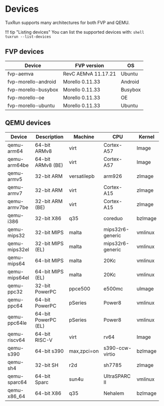 # Devices

TuxRun supports many architectures for both FVP and QEMU.

!!! tip "Listing devices"
    You can list the supported devices with:
    ```shell
    tuxrun --list-devices
    ```

## FVP devices

Device              | FVP version         |OS       |
--------------------|---------------------|---------|
fvp-aemva           | RevC AEMvA 11.17.21 | Ubuntu  |
fvp-morello-android | Morello 0.11.33     | Android |
fvp-morello-busybox | Morello 0.11.33     | Busybox |
fvp-morello-oe      | Morello 0.11.33     | OE      |
fvp-morello-ubuntu  | Morello 0.11.33     | Ubuntu  |

## QEMU devices

Device        | Description         | Machine     | CPU              | Kernel
--------------|---------------------|-------------|------------------|--------
qemu-arm64    | 64-bit ARMv8        | virt        | Cortex-A57       | Image
qemu-arm64be  | 64-bit ARMv8 (BE)   | virt        | Cortex-A57       | Image
qemu-armv5    | 32-bit ARM          | versatilepb | arm926           | zImage
qemu-armv7    | 32-bit ARM          | virt        | Cortex-A15       | zImage
qemu-armv7be  | 32-bit ARM (BE)     | virt        | Cortex-A15       | zImage
qemu-i386     | 32-bit X86          | q35         | coreduo          | bzImage
qemu-mips32   | 32-bit MIPS         | malta       | mips32r6-generic | vmlinux
qemu-mips32el | 32-bit MIPS (EL)    | malta       | mips32r6-generic | vmlinux
qemu-mips64   | 64-bit MIPS         | malta       | 20Kc             | vmlinux
qemu-mips64el | 64-bit MIPS (EL)    | malta       | 20Kc             | vmlinux
qemu-ppc32    | 32-bit PowerPC      | ppce500     | e500mc           | uImage
qemu-ppc64    | 64-bit PowerPC      | pSeries     | Power8           | vmlinux
qemu-ppc64le  | 64-bit PowerPC (EL) | pSeries     | Power8           | vmlinux
qemu-riscv64  | 64-bit RISC-V       | virt        | rv64             | Image
qemu-s390     | 64-bit s390         | max,zpci=on | s390-ccw-virtio  | bzImage
qemu-sh4      | 32-bit SH           | r2d         | sh7785           | zImage
qemu-sparc64  | 64-bit Sparc        | sun4u       | UltraSPARC II    | vmlinux
qemu-x86_64   | 64-bit X86          | q35         | Nehalem          | bzImage
